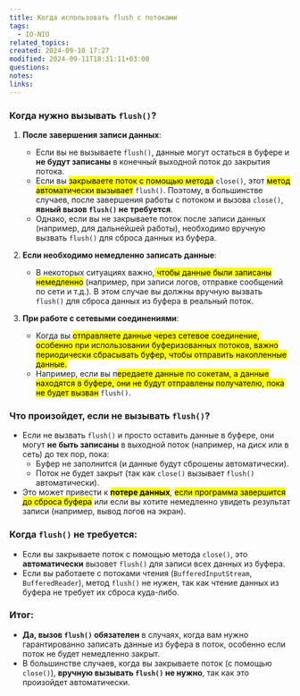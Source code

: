 ```yaml
---
title: Когда использовать flush с потоками
tags:
  - IO-NIO
related_topics: 
created: 2024-09-10 17:27
modified: 2024-09-11T18:31:11+03:00
questions: 
notes: 
links: 
---
```

### Когда нужно вызывать `flush()`?

1. **После завершения записи данных**:
    
    - Если вы не вызываете `flush()`, данные могут остаться в буфере и **не будут записаны** в конечный выходной поток до закрытия потока.
    - Если вы <mark class="hltr-yellow">закрываете поток с помощью метода</mark> `close()`, этот <mark class="hltr-yellow">метод автоматически вызывает</mark> `flush()`. Поэтому, в большинстве случаев, после завершения работы с потоком и вызова `close()`, **явный вызов `flush()` не требуется**.
    - Однако, если вы не закрываете поток после записи данных (например, для дальнейшей работы), необходимо вручную вызвать `flush()` для сброса данных из буфера.
2. **Если необходимо немедленно записать данные**:
    
    - В некоторых ситуациях важно,<mark class="hltr-yellow"> чтобы данные были записаны немедленно</mark> (например, при записи логов, отправке сообщений по сети и т.д.). В этом случае вы должны вручную вызвать `flush()` для сброса данных из буфера в реальный поток.

3. **При работе с сетевыми соединениями**:
    
    - Когда вы <mark class="hltr-yellow">отправляете данные через сетевое соединение, особенно при использовании буферизованных потоков, важно периодически сбрасывать буфер, чтобы отправить накопленные данные.</mark>
    - Например, если вы п<mark class="hltr-green2">ередаете данные по сокетам, а данные находятся в буфере, они не будут отправлены получателю, пока не будет вызван</mark> `flush()`.

### Что произойдет, если не вызывать `flush()`?

- Если не вызвать `flush()` и просто оставить данные в буфере, они могут **не быть записаны** в выходной поток (например, на диск или в сеть) до тех пор, пока:
    - Буфер не заполнится (и данные будут сброшены автоматически).
    - Поток не будет закрыт (так как `close()` вызывает `flush()` автоматически).
- Это может привести к <mark class="hltr-red">**потере данных**</mark>, <mark class="hltr-yellow">если программа завершится до сброса буфера</mark> или если вы хотите немедленно увидеть результат записи (например, вывод логов на экран).
### Когда `flush()` не требуется:

- Если вы закрываете поток с помощью метода `close()`, это **автоматически** вызовет `flush()` для записи всех данных из буфера.
- Если вы работаете с потоками чтения (`BufferedInputStream`, `BufferedReader`), метод `flush()` не нужен, так как чтение данных из буфера не требует их сброса куда-либо.

### Итог:

- **Да, вызов `flush()` обязателен** в случаях, когда вам нужно гарантированно записать данные из буфера в поток, особенно если поток не будет немедленно закрыт.
- В большинстве случаев, когда вы закрываете поток (с помощью `close()`), **вручную вызывать `flush()` не нужно**, так как это произойдет автоматически.
